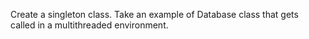 Create a singleton class. Take an example of Database class that gets called in a multithreaded environment.